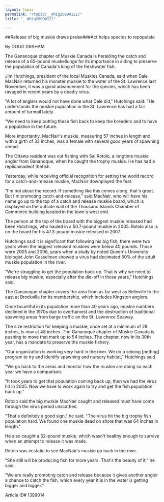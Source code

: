 ```yaml
---
layout: topic
permalink: "/topic/__Whig20090122/"
title: "__Whig20090122"

---
```


##Release of big muskie draws praise###Act helps species to repopulate

By DOUG GRAHAM



The Gananoque chapter of Muskie Canada is heralding the catch and release of a 65-pound muskellunge for its importance in aiding to preserve the population of Canada's king of the freshwater fish.

Jim Hutchings, president of the local Muskies Canada, said when Dale MacNair returned his monster muskie to the water of the St. Lawrence last November, it was a good advancement for the species, which has been ravaged in recent years by a deadly virus.

"A lot of anglers would not have done what Dale did," Hutchings said. "He understands the muskie population in the St. Lawrence has had a fair amount of turmoil lately.

"We need to keep putting these fish back to keep the breeders and to have a population in the future.

More importantly, MacNair's muskie, measuring 57 inches in length and with a girth of 33 inches, was a female with several good years of spawning ahead.

The Ottawa resident was out fishing with Sal Rotolo, a longtime muskie angler from Gananoque, when he caught the trophy muskie. He has had a replicamadeof thefish.

Yesterday, while receiving official recognition for setting the world record for a catch-and-release muskie, MacNair downplayed the feat.

"I'm not about the record. If something like this comes along, that's great. But I'm promoting catch-and-release," said MacNair, who will have his name go up to the top of a catch and release muskie board, which is displayed on the outside wall of the Thousand Islands Chamber of Commerce building located in the town's west end.

The person at the top of the board with the biggest muskie released had been Hutchings, who hauled in a 50.7-pound muskie in 2005. Rotolo also is on the board for his 47.3-pound muskie released in 2007.

Hutchings said it is significant that following his big fish, there were two years when the biggest released muskies were below 40 pounds. Those were 2005 and 2006, years when a study by noted Queen's University biologist John Casselman showed a virus had decimated 50% of the adult muskie population in the river.

"We're struggling to get the population back up. That is why we need to release big muskie, especially after the die-off in those years," Hutchings said.

The Gananoque chapter covers the area from as far west as Belleville to the east at Brockville for its membership, which includes Kingston anglers.

Once bountiful in its population more than 40 years ago, muskie numbers declined in the 1970s due to overharvest and the destruction of traditional spawning areas from barge traffic on the St. Lawrence Seaway.

The size restriction for keeping a muskie, once set at a minimum of 28 inches, is now at 48 inches. The Gananoque chapter of Muskie Canada is pushing to move that mark up to 54 inches. The chapter, now in its 30th year, has a mandate to preserve the muskie fishery.

"Our organization is working very hard in the river. We do a seining [netting] program to try and identify spawning and nursery habitat," Hutchings said.

"We go back to the areas and monitor how the muskie are doing so each year we have a comparison.

"It took years to get that population coming back up, then we had the virus hit in 2005. Now we have to work again to try and get the fish population back up."

Rotolo said the big muskie MacNair caught and released must have come through the virus period unscathed.

"That's definitely a good sign," he said. "The virus hit the big trophy fish population hard. We found one muskie dead on shore that was 64 inches in length."

He also caught a 52-pound muskie, which wasn't healthy enough to survive when an attempt to release it was made.

Rotolo was ecstatic to see MacNair's muskie go back in the river.

"She still will be producing fish for more years. That's the beauty of it," he said.

"We are really promoting catch and release because it gives another angler a chance to catch the fish, which every year it is in the water is getting bigger and bigger."



Article ID# 1399014

